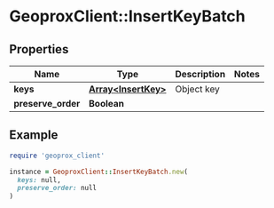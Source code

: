 # GeoproxClient::InsertKeyBatch

## Properties

| Name | Type | Description | Notes |
| ---- | ---- | ----------- | ----- |
| **keys** | [**Array&lt;InsertKey&gt;**](InsertKey.md) | Object key |  |
| **preserve_order** | **Boolean** |  |  |

## Example

```ruby
require 'geoprox_client'

instance = GeoproxClient::InsertKeyBatch.new(
  keys: null,
  preserve_order: null
)
```

